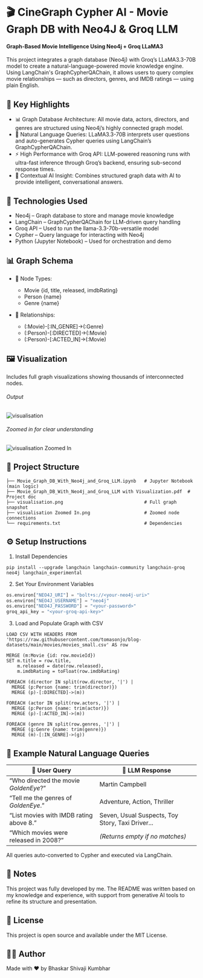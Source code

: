# 🎬 CineGraph Cypher AI - Movie Graph DB with Neo4J & Groq LLM
#### Graph-Based Movie Intelligence Using Neo4j + Groq LLaMA3
This project integrates a graph database (Neo4j) with Groq’s LLaMA3.3-70B model to create a natural-language-powered movie knowledge engine. Using LangChain's GraphCypherQAChain, it allows users to query complex movie relationships — such as directors, genres, and IMDB ratings — using plain English.

## 📌 Key Highlights
* 📊 Graph Database Architecture: All movie data, actors, directors, and genres are structured using Neo4j’s highly connected graph model.
* 🤖 Natural Language Queries: LLaMA3.3-70B interprets user questions and auto-generates Cypher queries using LangChain’s GraphCypherQAChain.
* ⚡ High Performance with Groq API: LLM-powered reasoning runs with ultra-fast inference through Groq’s backend, ensuring sub-second response times.
* 🧠 Contextual AI Insight: Combines structured graph data with AI to provide intelligent, conversational answers.

## 🧠 Technologies Used
* Neo4j – Graph database to store and manage movie knowledge
* LangChain – GraphCypherQAChain for LLM-driven query handling
* Groq API – Used to run the llama-3.3-70b-versatile model
* Cypher – Query language for interacting with Neo4j
* Python (Jupyter Notebook) – Used for orchestration and demo

## 📊 Graph Schema
* 🔹 Node Types:
  - Movie {id, title, released, imdbRating}
  - Person {name}
  - Genre {name}

* 🔹 Relationships:
  - (:Movie)-[:IN_GENRE]->(:Genre)
  - (:Person)-[:DIRECTED]->(:Movie)
  - (:Person)-[:ACTED_IN]->(:Movie)

## 🖼 Visualization
Includes full graph visualizations showing thousands of interconnected nodes.
###### Output
![visualisation](https://github.com/user-attachments/assets/cc002a53-f562-42f7-94af-ab3a26efb2f1)
###### Zoomed in for clear understanding
![visualisation Zoomed In](https://github.com/user-attachments/assets/ea0f07e6-a68c-4795-9067-278c01cb0327)

## 📁 Project Structure
```
├── Movie_Graph_DB_With_Neo4j_and_Groq_LLM.ipynb   # Jupyter Notebook (main logic)
├── Movie_Graph_DB_With_Neo4j_and_Groq_LLM with Visualization.pdf  # Project doc
├── visualisation.png                              # Full graph snapshot
├── visualisation Zoomed In.png                    # Zoomed node connections
└── requirements.txt                               # Dependencies
```

## ⚙️ Setup Instructions
1. Install Dependencies
```
pip install --upgrade langchain langchain-community langchain-groq neo4j langchain_experimental
```
2. Set Your Environment Variables
```python
os.environ["NEO4J_URI"] = "bolt+s://<your-neo4j-uri>"
os.environ["NEO4J_USERNAME"] = "neo4j"
os.environ["NEO4J_PASSWORD"] = "<your-password>"
groq_api_key = "<your-groq-api-key>"
```
3. Load and Populate Graph with CSV
```
LOAD CSV WITH HEADERS FROM 'https://raw.githubusercontent.com/tomasonjo/blog-datasets/main/movies/movies_small.csv' AS row

MERGE (m:Movie {id: row.movieId})
SET m.title = row.title,
    m.released = date(row.released),
    m.imdbRating = toFloat(row.imdbRating)

FOREACH (director IN split(row.director, '|') |
  MERGE (p:Person {name: trim(director)})
  MERGE (p)-[:DIRECTED]->(m))

FOREACH (actor IN split(row.actors, '|') |
  MERGE (p:Person {name: trim(actor)})
  MERGE (p)-[:ACTED_IN]->(m))

FOREACH (genre IN split(row.genres, '|') |
  MERGE (g:Genre {name: trim(genre)})
  MERGE (m)-[:IN_GENRE]->(g))
```

## 💬 Example Natural Language Queries

| 🧠 User Query                                  | 🧾 LLM Response                                               |
|-----------------------------------------------|---------------------------------------------------------------|
| “Who directed the movie *GoldenEye*?”         | Martin Campbell                                               |
| “Tell me the genres of *GoldenEye*.”          | Adventure, Action, Thriller                                   |
| “List movies with IMDB rating above 8.”       | Seven, Usual Suspects, Toy Story, Taxi Driver...              |
| “Which movies were released in 2008?”         | *(Returns empty if no matches)*                               |

All queries auto-converted to Cypher and executed via LangChain.

## 📝 Notes
This project was fully developed by me. The README was written based on my knowledge and experience, with support from generative AI tools to refine its structure and presentation.

## 📄 License
This project is open source and available under the MIT License.

## 🙋‍♂️ Author
Made with ❤️ by Bhaskar Shivaji Kumbhar
